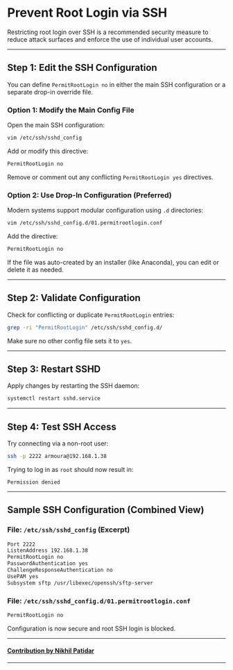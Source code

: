 
# Prevent Root Login via SSH

Restricting root login over SSH is a recommended security measure to reduce attack surfaces and enforce the use of individual user accounts.

---

## Step 1: Edit the SSH Configuration

You can define `PermitRootLogin no` in either the main SSH configuration or a separate drop-in override file.

### Option 1: Modify the Main Config File

Open the main SSH configuration:

```bash
vim /etc/ssh/sshd_config
```

Add or modify this directive:

```bash
PermitRootLogin no
```

Remove or comment out any conflicting `PermitRootLogin yes` directives.

### Option 2: Use Drop-In Configuration (Preferred)

Modern systems support modular configuration using `.d` directories:

```bash
vim /etc/ssh/sshd_config.d/01.permitrootlogin.conf
```

Add the directive:

```bash
PermitRootLogin no
```

If the file was auto-created by an installer (like Anaconda), you can edit or delete it as needed.

---

## Step 2: Validate Configuration

Check for conflicting or duplicate `PermitRootLogin` entries:

```bash
grep -ri "PermitRootLogin" /etc/ssh/sshd_config.d/
```

Make sure no other config file sets it to `yes`.

---

## Step 3: Restart SSHD

Apply changes by restarting the SSH daemon:

```bash
systemctl restart sshd.service
```

---

## Step 4: Test SSH Access

Try connecting via a non-root user:

```bash
ssh -p 2222 armoura@192.168.1.38
```

Trying to log in as `root` should now result in:

```
Permission denied
```

---

## Sample SSH Configuration (Combined View)

### File: `/etc/ssh/sshd_config` (Excerpt)

```bash
Port 2222
ListenAddress 192.168.1.38
PermitRootLogin no
PasswordAuthentication yes
ChallengeResponseAuthentication no
UsePAM yes
Subsystem sftp /usr/libexec/openssh/sftp-server
```

### File: `/etc/ssh/sshd_config.d/01.permitrootlogin.conf`

```bash
PermitRootLogin no
```

Configuration is now secure and root SSH login is blocked.

---

#### [**Contribution by Nikhil Patidar**](https://github.com/nikhilpatidar01?new_signup=true) 
---
